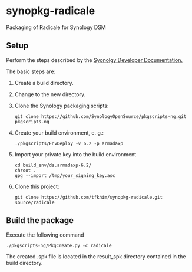 synopkg-radicale
================

Packaging of Radicale for Synology DSM

Setup
-----

Perform the steps described by the [Syonolgy Developer Documentation.](https://originhelp.synology.com/developer-guide/create_package/prepare.html)

The basic steps are:

1. Create a build directory.
2. Change to the new directory.
3. Clone the Synology packaging scripts:

   ```
   git clone https://github.com/SynologyOpenSource/pkgscripts-ng.git pkgscripts-ng
   ```

4. Create your build environment, e. g.:

   ```
   ./pkgscripts/EnvDeploy -v 6.2 -p armadaxp
   ```

5. Import your private key into the build environment

   ```
   cd build_env/ds.armadaxp-6.2/
   chroot .
   gpg --import /tmp/your_signing_key.asc
   ```

6. Clone this project:

   ```
   git clone https://github.com/tfkhim/synopkg-radicale.git source/radicale
   ```

Build the package
-----------------

Execute the following command

```
./pkgscripts-ng/PkgCreate.py -c radicale
```

The created .spk file is located in the result_spk directory contained in the
build directory.

